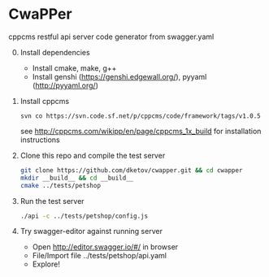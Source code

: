 # CwaPPer
cppcms restful api server code generator from swagger.yaml

0. Install dependencies 
   
   * Install cmake, make, g++
   * Install genshi (https://genshi.edgewall.org/), pyyaml (http://pyyaml.org/)

1. Install cppcms
   
   `svn co https://svn.code.sf.net/p/cppcms/code/framework/tags/v1.0.5`
   
   see http://cppcms.com/wikipp/en/page/cppcms_1x_build for installation instructions

2. Clone this repo and compile the test server

   ```sh
   git clone https://github.com/dketov/cwapper.git && cd cwapper
   mkdir __build__ && cd __build__
   cmake ../tests/petshop
   ```
  
3. Run the test server
   ```sh
   ./api -c ../tests/petshop/config.js
   ```
  
4. Try swagger-editor against running server
   * Open http://editor.swagger.io/#/ in browser
   * File/Import file ../tests/petshop/api.yaml
   * Explore!

